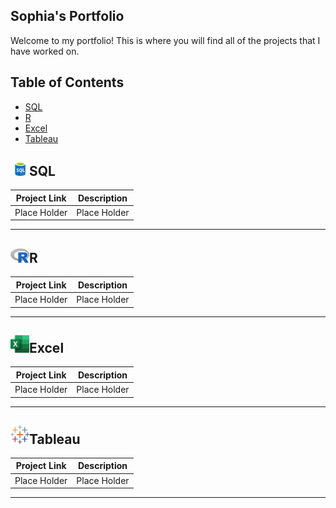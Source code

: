 ## Sophia's Portfolio

Welcome to my portfolio! This is where you will find all of the projects that I have worked on.

## Table of Contents

- [SQL](#sql)
- [R](#r)
- [Excel](#excel)
- [Tableau](#tableau)

## <img src = 'https://github.com/SophiaTulip/Portfolio/blob/main/Images/SQL.png' width='30'/>SQL

| Project Link | Description |
|---|---|
| Place Holder | Place Holder |
***

## <img src = 'https://github.com/SophiaTulip/Portfolio/blob/main/Images/R.png' width='30'/>R

| Project Link | Description |
|---|---|
| Place Holder | Place Holder |
***

## <img src = 'https://github.com/SophiaTulip/Portfolio/blob/main/Images/Excel.png' width='30'/>Excel

| Project Link | Description |
|---|---|
| Place Holder | Place Holder |
***

## <img src = 'https://github.com/SophiaTulip/Portfolio/blob/main/Images/Tableau.png' width='30'/>Tableau

| Project Link | Description |
|---|---|
| Place Holder | Place Holder |
***
